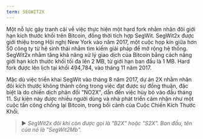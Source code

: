```yaml
---
term: SEGWIT2X
---
```


Một nỗ lực gây tranh cãi về việc thực hiện một hard fork nhằm nhân đôi giới hạn kích thước khối trên Bitcoin, đồng thời tích hợp SegWit. SegWit2x được giới thiệu trong Hội nghị New York vào năm 2017, một cuộc họp kín giữa hơn 50 công ty từ hệ sinh thái nhằm tìm kiếm giải pháp để mở rộng hệ thống. SegWit2x nhằm tăng khả năng xử lý giao dịch của Bitcoin bằng cách nâng giới hạn kích thước khối tối đa lên 2 MB, từ giới hạn ban đầu là 1 MB. Hard fork được lên lịch tại khối 494,784, vào tháng 11 năm 2017.

Mặc dù việc triển khai SegWit vào tháng 8 năm 2017, dự án 2X nhằm nhân đôi kích thước không thành công trong việc đạt được sự đồng thuận, đặc biệt là do chiến dịch phản đối "NO2X", dẫn đến việc hủy bỏ vào đầu tháng 11. Sự kiện này được nhiều người dùng và nhà phát triển cảm nhận như một cuộc tấn công chống lại Bitcoin, trong bối cảnh của Cuộc Chiến Kích Thước Khối.

> ► *SegWit2x đôi khi còn được gọi là "B2X" hoặc "S2X". Ban đầu, tên của nó là "SegWit2Mb".*